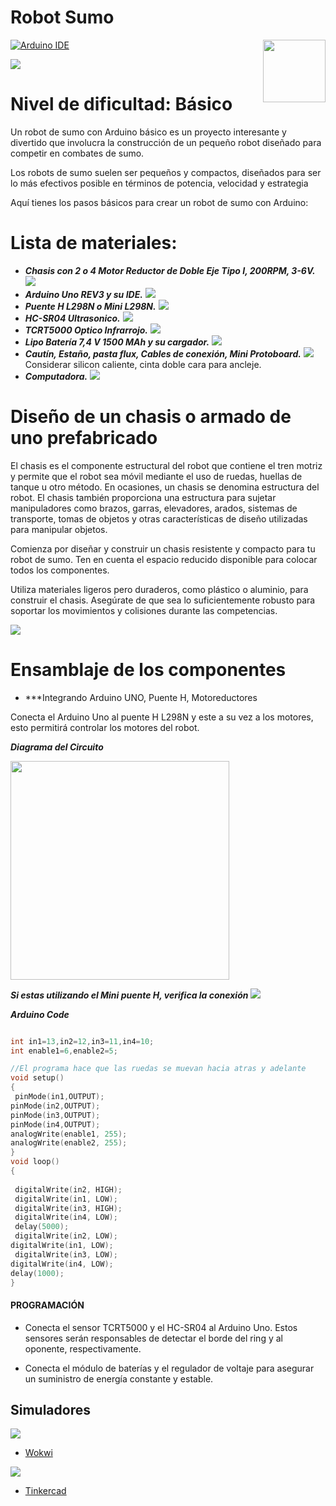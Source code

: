 # Robot Sumo
<img src="https://content.arduino.cc/website/Arduino_logo_teal.svg" height="100" align="right" />

[![Arduino IDE](https://github.com/arduino/arduino-ide/workflows/Arduino%20IDE/badge.svg)](https://github.com/arduino/arduino-ide/actions?query=workflow%3A%22Arduino+IDE%22)

![](images/Portada.jpg)
# Nivel de dificultad: Básico

Un robot de sumo con Arduino básico es un proyecto interesante y divertido que involucra la construcción de un pequeño robot diseñado para competir en combates de sumo.

Los robots de sumo suelen ser pequeños y compactos, diseñados para ser lo más efectivos posible en términos de potencia, velocidad y estrategia

Aquí tienes los pasos básicos para crear un robot de sumo con Arduino:

# Lista de materiales:
* ***Chasis con 2 o 4 Motor Reductor de Doble Eje Tipo I, 200RPM, 3-6V.***
![](images/1.jpg)
* ***Arduino Uno REV3 y su IDE.***
![](images/2.jpg)
* ***Puente H L298N o Mini L298N.***
![](images/3.jpg)
* ***HC-SR04 Ultrasonico.***
![](images/4.jpg)
* ***TCRT5000 Optico Infrarrojo.***
![](images/5.jpg)
* ***Lipo Batería 7,4 V 1500 MAh y su cargador.***
![](images/6.jpg)
* ***Cautín, Estaño, pasta flux, Cables de conexión, Mini Protoboard.***
![](images/7.png)
Considerar silicon caliente, cinta doble cara para ancleje.
* ***Computadora.***
![](images/8.png)

# Diseño de un chasis o armado de uno prefabricado
El chasis es el componente estructural del robot que contiene el tren motriz y permite que el robot sea móvil mediante el uso de ruedas, huellas de tanque u otro método. En ocasiones, un chasis se denomina estructura del robot. El chasis también proporciona una estructura para sujetar manipuladores como brazos, garras, elevadores, arados, sistemas de transporte, tomas de objetos y otras características de diseño utilizadas para manipular objetos. 

Comienza por diseñar y construir un chasis resistente y compacto para tu robot de sumo. Ten en cuenta el espacio reducido disponible para colocar todos los componentes.

Utiliza materiales ligeros pero duraderos, como plástico o aluminio, para construir el chasis. Asegúrate de que sea lo suficientemente robusto para soportar los movimientos y colisiones durante las competencias.

![](images/armado1.jpeg)

# Ensamblaje de los componentes
* ***Integrando Arduino UNO, Puente H, Motoreductores

Conecta el Arduino Uno al puente H L298N y este a su vez a los motores, esto permitirá controlar los motores del robot.

***Diagrama del Circuito***



<img src="https://github.com/LeonRamos5366/robotzumo/blob/main/images/primero1.jpeg" width="350">

***Si estas utilizando el Mini puente H, verifica la conexión***
![](images/primero2.jpg)


***Arduino Code***

```cpp

int in1=13,in2=12,in3=11,in4=10;
int enable1=6,enable2=5;

//El programa hace que las ruedas se muevan hacia atras y adelante
void setup()
{
 pinMode(in1,OUTPUT);
pinMode(in2,OUTPUT);
pinMode(in3,OUTPUT);
pinMode(in4,OUTPUT);
analogWrite(enable1, 255);
analogWrite(enable2, 255);
}
void loop()
{
 
 digitalWrite(in2, HIGH);
 digitalWrite(in1, LOW);
 digitalWrite(in3, HIGH);
 digitalWrite(in4, LOW);
 delay(5000);
 digitalWrite(in2, LOW);
digitalWrite(in1, LOW);
 digitalWrite(in3, LOW);
digitalWrite(in4, LOW);
delay(1000);
}

```

#### PROGRAMACIÓN
* Conecta el sensor TCRT5000 y el HC-SR04 al Arduino Uno. Estos sensores serán responsables de detectar el borde del ring y al oponente, respectivamente.

* Conecta el módulo de baterías y el regulador de voltaje para asegurar un suministro de energía constante y estable.

## Simuladores
![](./images/Wokwi.png) 

* [Wokwi](https://wokwi.com/)



![](./images/Tinkercad.png)

* [Tinkercad](https://www.tinkercad.com/)


